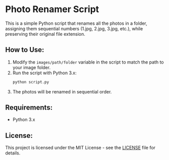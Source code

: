 # Photo Renamer Script

This is a simple Python script that renames all the photos in a folder, assigning them sequential numbers (1.jpg, 2.jpg, 3.jpg, etc.), while preserving their original file extension.

## How to Use:

1. Modify the `images/path/folder` variable in the script to match the path to your image folder.
2. Run the script with Python 3.x:
    ```bash
    python script.py
    ```
3. The photos will be renamed in sequential order.

## Requirements:
- Python 3.x

## License:
This project is licensed under the MIT License - see the [LICENSE](LICENSE) file for details.


